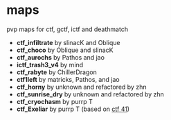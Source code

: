 # maps
pvp maps for ctf, gctf, ictf and deathmatch

- **ctf_infiltrate** by slinacK and Oblique
- **ctf_choco** by Oblique and slinacK
- **ctf_aurochs** by Pathos and jao
- **ictf_trash3_v4** by mind
- **ctf_rabyte** by ChillerDragon
- **ctf1left** by matricks, Pathos, and jao
- **ctf_horny** by unknown and refactored by zhn
- **ctf_sunrise_dry** by unknown and refactored by zhn
- **ctf_cryochasm** by purrp T
- **ctf_Exeliar** by purrp T (based on [ctf 41](https://heinrich5991.de/teeworlds/maps/maps/ctf_41_b621aa20d371257617e93bbc7424b0c1f80ffc8b421c8905a971d698dafd864a.map))
